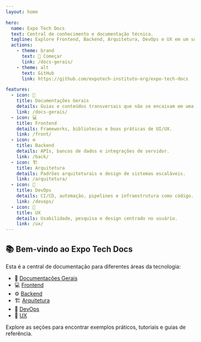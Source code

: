 ```yaml
---
layout: home

hero:
  name: Expo Tech Docs
  text: Central de conhecimento e documentação técnica.
  tagline: Explore Frontend, Backend, Arquitetura, DevOps e UX em um só lugar.
  actions:
    - theme: brand
      text: 🚀 Começar
      link: /docs-gerais/
    - theme: alt
      text: GitHub
      link: https://github.com/expotech-instituto-org/expo-tech-docs

features:
  - icon: 📖
    title: Documentações Gerais
    details: Guias e conteúdos transversais que não se encaixam em uma categoria específica.
    link: /docs-gerais/
  - icon: 💻
    title: Frontend
    details: Frameworks, bibliotecas e boas práticas de UI/UX.
    link: /front/
  - icon: ⚙️
    title: Backend
    details: APIs, bancos de dados e integrações de servidor.
    link: /back/
  - icon: 🏗️
    title: Arquitetura
    details: Padrões arquiteturais e design de sistemas escaláveis.
    link: /arquitetura/
  - icon: 🔧
    title: DevOps
    details: CI/CD, automação, pipelines e infraestrutura como código.
    link: /devops/
  - icon: 🎨
    title: UX
    details: Usabilidade, pesquisa e design centrado no usuário.
    link: /ux/
---
```



## 📚 Bem-vindo ao Expo Tech Docs

Esta é a central de documentação para diferentes áreas da tecnologia:  

- 📖 [Documentações Gerais](/docs-gerais/)
- 💻 [Frontend](/front/)  
- ⚙️ [Backend](/back/)  
- 🏗️ [Arquitetura](/arquitetura/)  
- 🔧 [DevOps](/devops/)  
- 🎨 [UX](/ux/)  

Explore as seções para encontrar exemplos práticos, tutoriais e guias de referência.
